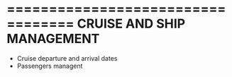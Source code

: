 ==================================
CRUISE AND SHIP MANAGEMENT
=================================

* Cruise departure and arrival dates
* Passengers managent

